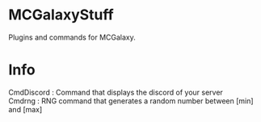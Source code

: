 # MCGalaxyStuff
Plugins and commands for MCGalaxy.

# Info
CmdDiscord : Command that displays the discord of your server  
Cmdrng : RNG command that generates a random number between [min] and [max]
